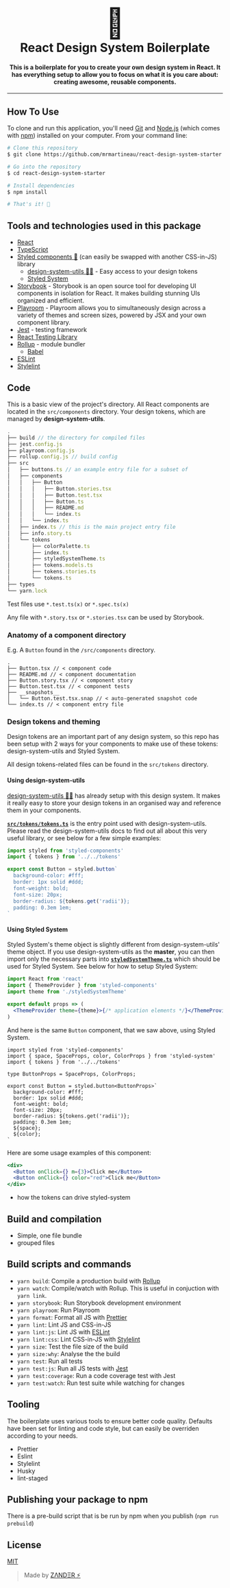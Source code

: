 <div align="center">
  <h1>
    <div style="font-size:68px;">🎨</div>
    React Design System Boilerplate
  </h1>
  <h4 align="center">This is a boilerplate for you to create your own design system in React. It has everything setup to allow you to focus on what it is you care about: creating awesome, reusable components.</h4>
</div>

<hr />

## How To Use

To clone and run this application, you'll need [Git](https://git-scm.com) and [Node.js](https://nodejs.org/en/download/) (which comes with [npm](http://npmjs.com)) installed on your computer. From your command line:

```sh
# Clone this repository
$ git clone https://github.com/mrmartineau/react-design-system-starter.git

# Go into the repository
$ cd react-design-system-starter

# Install dependencies
$ npm install

# That's it! 🎉
```

## Tools and technologies used in this package

- [React](https://reactjs.org/)
- [TypeScript](https://www.typescriptlang.org/)
- [Styled components 💅](https://www.styled-components.com/) (can easily be swapped with another CSS-in-JS) library
  - [design-system-utils 👩‍🎨](https://github.com/mrmartineau/design-system-utils) - Easy access to your design tokens
  - [Styled System](https://styled-system.com/)
- [Storybook](https://storybook.js.org/) - Storybook is an open source tool for developing UI components in isolation for React. It makes building stunning UIs organized and efficient.
- [Playroom](https://github.com/seek-oss/playroom) - Playroom allows you to simultaneously design across a variety of themes and screen sizes, powered by JSX and your own component library.
- [Jest](https://jestjs.io/) - testing framework
- [React Testing Library](https://testing-library.com/docs/react-testing-library/intro)
- [Rollup](https://rollupjs.org/) - module bundler
  - [Babel](https://babeljs.io/)
- [ESLint](https://eslint.org/)
- [Stylelint](https://stylelint.io)

## Code

This is a basic view of the project's directory. All React components are located in the `src/components` directory. Your design tokens, which are managed by **design-system-utils**.

```js
.
├── build // the directory for compiled files
├── jest.config.js
├── playroom.config.js
├── rollup.config.js // build config
├── src
│   ├── buttons.ts // an example entry file for a subset of
│   ├── components
│   │   ├── Button
│   │   │   ├── Button.stories.tsx
│   │   │   ├── Button.test.tsx
│   │   │   ├── Button.ts
│   │   │   ├── README.md
│   │   │   └── index.ts
│   │   └── index.ts
│   ├── index.ts // this is the main project entry file
│   ├── info.story.ts
│   └── tokens
│       ├── colorPalette.ts
│       ├── index.ts
│       ├── styledSystemTheme.ts
│       ├── tokens.models.ts
│       ├── tokens.stories.ts
│       └── tokens.ts
├── types
└── yarn.lock
```

Test files use `*.test.ts(x)` or `*.spec.ts(x)`

Any file with `*.story.tsx` or `*.stories.tsx` can be used by Storybook.

### Anatomy of a component directory

E.g. A `Button` found in the `/src/components` directory.

```
.
├── Button.tsx // < component code
├── README.md // < component documentation
├── Button.story.tsx // < component story
├── Button.test.tsx // < component tests
├── __snapshots__
│   └── Button.test.tsx.snap // < auto-generated snapshot code
└── index.ts // < component entry file
```

### Design tokens and theming

Design tokens are an important part of any design system, so this repo has been setup with 2 ways for your components to make use of these tokens: design-system-utils and Styled System.

All design tokens-related files can be found in the `src/tokens` directory.

#### Using design-system-utils

[design-system-utils 👩‍🎨](https://github.com/mrmartineau/design-system-utils) has already setup with this design system. It makes it really easy to store your design tokens in an organised way and reference them in your components.

**[`src/tokens/tokens.ts`](https://github.com/mrmartineau/react-design-system-starter/blob/master/src/tokens/tokens.ts)** is the entry point used with design-system-utils. Please read the design-system-utils docs to find out all about this very useful library, or see below for a few simple examples:

```js
import styled from 'styled-components'
import { tokens } from '../../tokens'

export const Button = styled.button`
  background-color: #fff;
  border: 1px solid #ddd;
  font-weight: bold;
  font-size: 20px;
  border-radius: ${tokens.get('radii')};
  padding: 0.3em 1em;
`
```

#### Using Styled System

Styled System's theme object is slightly different from design-system-utils' theme object. If you use design-system-utils as the **master**, you can then import only the necessary parts into **[`styledSystemTheme.ts`](https://github.com/mrmartineau/react-design-system-starter/blob/master/src/tokens/styledSystemTheme.ts)** which should be used for Styled System. See below for how to setup Styled System:

```jsx
import React from 'react'
import { ThemeProvider } from 'styled-components'
import theme from './styledSystemTheme'

export default props => (
  <ThemeProvider theme={theme}>{/* application elements */}</ThemeProvider>
)
```

And here is the same `Button` component, that we saw above, using Styled System.

```tsx
import styled from 'styled-components'
import { space, SpaceProps, color, ColorProps } from 'styled-system'
import { tokens } from '../../tokens'

type ButtonProps = SpaceProps, ColorProps;

export const Button = styled.button<ButtonProps>`
  background-color: #fff;
  border: 1px solid #ddd;
  font-weight: bold;
  font-size: 20px;
  border-radius: ${tokens.get('radii')};
  padding: 0.3em 1em;
  ${space};
  ${color};
`
```

Here are some usage examples of this component:

```jsx
<div>
  <Button onClick={} m={3}>Click me</Button>
  <Button onClick={} color="red">Click me</Button>
</div>
```

- how the tokens can drive styled-system

## Build and compilation

- Simple, one file bundle
- grouped files

## Build scripts and commands

- `yarn build`: Compile a production build with [Rollup](https://rollupjs.org/)
- `yarn watch`: Compile/watch with Rollup. This is useful in conjuction with `yarn link`.
- `yarn storybook`: Run Storybook development environment
- `yarn playroom`: Run Playroom
- `yarn format`: Format all JS with [Prettier](https://prettier.io)
- `yarn lint`: Lint JS and CSS-in-JS
- `yarn lint:js`: Lint JS with [ESLint](https://eslint.org/)
- `yarn lint:css`: Lint CSS-in-JS with [Stylelint](https://stylelint.io)
- `yarn size`: Test the file size of the build
- `yarn size:why`: Analyse the the build
- `yarn test`: Run all tests
- `yarn test:js`: Run all JS tests with [Jest](https://jestjs.io/)
- `yarn test:coverage`: Run a code coverage test with Jest
- `yarn test:watch`: Run test suite while watching for changes

## Tooling

The boilerplate uses various tools to ensure better code quality. Defaults have been set for linting and code style, but can easily be overriden according to your needs.

- Prettier
- Eslint
- Stylelint
- Husky
- lint-staged

## Publishing your package to npm

There is a pre-build script that is be run by npm when you publish (`npm run prebuild`)

## License

[MIT](https://choosealicense.com/licenses/mit/)

> Made by [ZΛNDΞR ⚡](https://github.com/mrmartineau/)
